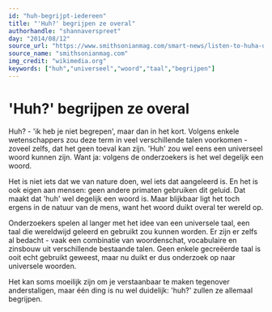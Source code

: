 ```yaml
---
id: "huh-begrijpt-iedereen"
title: "'Huh?' begrijpen ze overal"
authorhandle: "shannaverspreet"
day: "2014/08/12"
source_url: "https://www.smithsonianmag.com/smart-news/listen-to-huha-universal-wordin-russian-icelandic-lao-and-siwu-180947658/?no-ist"
source_name: "smithsonianmag.com"
img_credit: "wikimedia.org"
keywords: ["huh","universeel","woord","taal","begrijpen"]
---
```

# 'Huh?' begrijpen ze overal
Huh? - 'ik heb je niet begrepen', maar dan in het kort. Volgens enkele wetenschappers zou deze term in veel verschillende talen voorkomen - zoveel zelfs, dat het geen toeval kan zijn. 'Huh' zou wel eens een universeel woord kunnen zijn. Want ja: volgens de onderzoekers is het wel degelijk een woord.

Het is niet iets dat we van nature doen, wel iets dat aangeleerd is. En het is ook eigen aan mensen: geen andere primaten gebruiken dit geluid. Dat maakt dat 'huh' wel degelijk een woord is. Maar blijkbaar ligt het toch ergens in de natuur van de mens, want het woord duikt overal ter wereld op.

Onderzoekers spelen al langer met het idee van een universele taal, een taal die wereldwijd geleerd en gebruikt zou kunnen worden. Er zijn er zelfs al bedacht - vaak een combinatie van woordenschat, vocabulaire en zinsbouw uit verschillende bestaande talen. Geen enkele gecreëerde taal is ooit echt gebruikt geweest, maar nu duikt er dus onderzoek op naar universele woorden.

Het kan soms moeilijk zijn om je verstaanbaar te maken tegenover anderstaligen, maar één ding is nu wel duidelijk: 'huh?' zullen ze allemaal begrijpen.